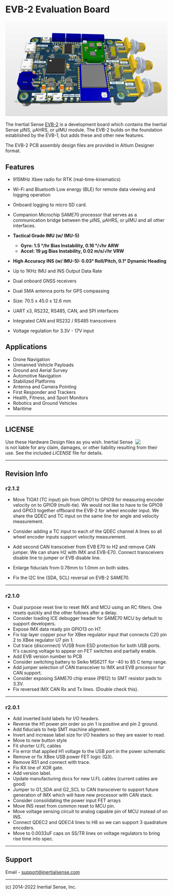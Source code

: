 # EVB-2 Evaluation Board

![EVB-2](Images/top.png)

The Inertial Sense [EVB-2](https://docs.inertialsense.com/user-manual/hardware/EVB2/) is a development board which contains the Inertial Sense µINS, µAHRS, or µIMU module. The EVB-2 builds on the foundation established by the EVB-1, but adds these and other new features.

The EVB-2 PCB assembly design files are provided in Altium Designer format.

## Features

- 915MHz Xbee radio for RTK (real-time-kinematics)
- Wi-Fi and Bluetooth Low energy (BLE) for remote data viewing and logging operation
- Onboard logging to micro SD card.
- Companion Microchip SAME70 processor that serves as a communication bridge between the µINS, µAHRS, or µIMU and all other interfaces.

- **Tactical Grade IMU (w/ IMU-5)**
  - **Gyro: 1.5 °/hr Bias Instability, 0.16 °/√hr ARW**
  - **Accel: 19 μg Bias Instability, 0.02 m/s/√hr VRW**

- **High Accuracy INS (w/ IMU-5):  0.03° Roll/Pitch, 0.1° Dynamic Heading**
- Up to 1KHz IMU and INS Output Data Rate
- Dual onboard GNSS receivers
- Dual SMA antenna ports for GPS compassing
- Size:  70.5 x 45.0 x 12.6 mm
- UART x3, RS232, RS485, CAN, and SPI interfaces
- Integrated CAN and RS232 / RS485 transceivers
- Voltage regulation for 3.3V - 17V input

## Applications

- Drone Navigation
- Unmanned Vehicle Payloads
- Ground and Aerial Survey
- Automotive Navigation
- Stabilized Platforms
- Antenna and Camera Pointing
- First Responder and Trackers
- Health, Fitness, and Sport Monitors
- Robotics and Ground Vehicles
- Maritime

------

## LICENSE

<img src="https://www.oshwa.org/wp-content/uploads/2014/03/oshw-logo.svg" width="100" align="right" />

Use these Hardware Design files as you wish.  Inertial Sense is not liable for any claim, damages, or other liability resulting from their use.  See the included *LICENSE* file for details.

------

## Revision Info

### r2.1.2

+ Move TIOA1 (TC input) pin from GPIO1 to GPIO9 for measuring encoder velocity on to GPIO9 (multi-tie).  We would not like to have to tie GPIO9 and GPIO3 together offboard the EVB-2 for wheel encoder input.  We share the QDEC and TC input on the same line for angle and velocity measurement.

+ Consider adding a TC input to each of the QDEC channel A lines so all wheel encoder inputs support velocity measurement.
+ Add second CAN transceiver from EVB E70 to H2 and remove CAN jumper.  We can share H2 with IMX and EVB-E70.  Connect transceivers disable line to jumper or EVB disable line.
+ Enlarge fiducials from 0.76mm to 1.0mm on both sides.
+ Fix the I2C line (SDA, SCL) reversal on EVB-2 SAME70.

________________________________________________________________________________

### r2.1.0

+ Dual purpose reset line to reset IMX and MCU using an RC filters.  One resets
  quickly and the other follows after a delay.
+ Consider loading ICE debugger header for SAME70 MCU by default to support
  developers.
+ Expose IMX data ready pin GPIO13 on H7.
+ Fix top layer copper pour for XBee regulator input that connects C20 pin 2 to
  XBee regulator U7 pin 1.
+ Cut trace (disconnect) VUSB from ESD protection for both USB ports.  It's
  causing voltage to appear on FET switches and partially enable.
+ Add EVB version number to PCB
+ Consider switching battery to Seiko MS621T for -40 to 85 C temp range.
+ Add jumper selection of CAN transceiver to IMX and EVB processor for CAN
  support.
+ Consider exposing SAME70 chip erase (PB12) to SMT resistor pads to 3.3V.
+ Fix reversed IMX CAN Rx and Tx lines.  (Double check this).

________________________________________________________________________________

### r2.0.1

+ Add inverted bold labels for I/O headers.
+ Reverse the H1 power pin order so pin 1 is positive and pin 2 ground.
+ Add fiducials to help SMT machine alignment.
+ Invert and increase label size for I/O headers so they are easier to read.
+ Move to new button style
+ Fit shorter U.FL cables
+ Fix error that applied H1 voltage to the USB port in the power schematic
+ Remove or fix XBee USB power FET logic (Q3).
+ Remove R51 and connect with trace.
+ Fix RX line of XOR gate.
+ Add version label.
+ Update manufacturing docs for new U.FL cables (current cables are good)
+ Jumper to G1_SDA and G2_SCL to CAN transceiver to support future generation
  of IMX which will have new processor with CAN stack. 
+ Consider consolidating the power input FET arrays
+ Move INS reset from common reset to MCU pin.
+ Move voltage sensing circuit to analog capable pin of MCU instead of on INS.
+ Connect QDEC2 and QDEC4 lines to H8 so we can support 3 quadrature encoders.
+ Move to 0.0033uF caps on SS/TR lines on voltage regulators to bring rise time
  into spec.

------

## Support

Email - support@inertialsense.com

------

(c) 2014-2022 Inertial Sense, Inc.
